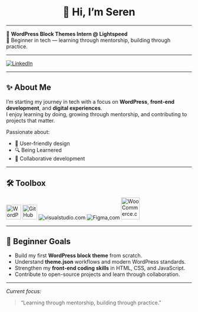 <h1 align="center">
    👋 Hi, I’m Seren  
</h1>

---

💼 **WordPress Block Themes Intern @ Lightspeed**  
🌱 Beginner in tech — learning through mentorship, building through practice.  

---

<p align="left">
  <a href="https://www.linkedin.com/in/serenvdmerwe" target="_blank">
    <img src="https://img.shields.io/badge/LinkedIn-0A66C2?style=for-the-badge&logo=linkedin&logoColor=white" alt="LinkedIn"/>
  </a>
</p>  

---

## ✨ About Me
I’m starting my journey in tech with a focus on **WordPress**, **front-end development**, and **digital experiences**.  
I enjoy learning by doing, growing through mentorship, and contributing to projects that matter.  

Passionate about:
- 🎨 User-friendly design  
- 🔍 Being Learnered  
- 🤝 Collaborative development  

---

## 🛠️ Toolbox

<p align="left">
  <img src="https://cdn.simpleicons.org/wordpress/21759B" alt="WordPress" width="40" height="40"/> 
  <img src="https://cdn.simpleicons.org/github/FFFFFF" alt="GitHub" width="40" height="40"/> 
  <img src="https://cdn.brandfetch.io/visualstudio.com/w/40/h/40/logo?c=1idZTokSk_yf1JXz6gN" alt="visualstudio.com" /> 
  <img src="https://cdn.brandfetch.io/figma.com/w/40/h/40?c=1idZTokSk_yf1JXz6gN" alt="Figma,com" /> 
  <img src="https://cdn.brandfetch.io/woocommerce.com/w/155/h/40/logo?c=1idZTokSk_yf1JXz6gN" alt="WooCommerce.com" width="50" height="60" /> 

</p>  

---

## 🎯 Beginner Goals
- Build my first **WordPress block theme** from scratch.  
- Understand **theme.json** workflows and modern WordPress standards.  
- Strengthen my **front-end coding skills** in HTML, CSS, and JavaScript.  
- Contribute to open-source projects and learn through collaboration.  

---

 *Current focus:*  
> “Learning through mentorship, building through practice.”  


<!--
**serenvdmerwe/serenvdmerwe** is a ✨ _special_ ✨ repository because its `README.md` (this file) appears on your GitHub profile.

Here are some ideas to get you started:

- 🔭 I’m currently working on ...
- 🌱 I’m currently learning ...
- 👯 I’m looking to collaborate on ...
- 🤔 I’m looking for help with ...
- 💬 Ask me about ...
- 📫 How to reach me: ...
- 😄 Pronouns: ...
- ⚡ Fun fact: ...
-->
